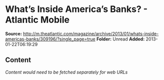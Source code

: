 # What’s Inside America’s Banks? - Atlantic Mobile

**Source:** http://m.theatlantic.com/magazine/archive/2013/01/whats-inside-americas-banks/309196/?single_page=true
**Folder:** Unread
**Added:** 2013-01-22T06:19:29




## Content
*Content would need to be fetched separately for web URLs*
